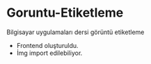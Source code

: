 # Goruntu-Etiketleme
 Bilgisayar uygulamaları dersi görüntü etiketleme
- Frontend oluşturuldu.
- İmg import edilebiliyor.
